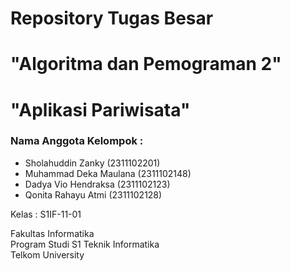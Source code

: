 # Repository Tugas Besar
# "Algoritma dan Pemograman 2"
# "Aplikasi Pariwisata"

### Nama Anggota Kelompok :
- Sholahuddin Zanky                      	(2311102201)
- Muhammad Deka Maulana                 	(2311102148)
- Dadya Vio Hendraksa                  	  (2311102123)
- Qonita Rahayu Atmi                    	(2311102128) 
  
Kelas       : S1IF-11-01</br>

Fakultas Informatika</br>
Program Studi S1 Teknik Informatika</br>
Telkom University
